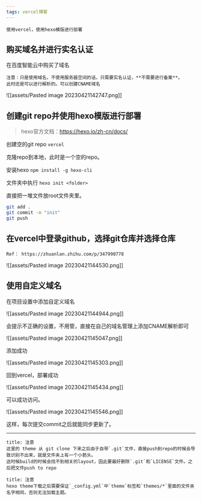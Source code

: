 ```yaml
---
tags: vercel博客
---
```




```ad-note
使用vercel，使用hexo模版进行部署
```


## 购买域名并进行实名认证

在百度智能云中购买了域名

```ad-warning
注意：只是使用域名，不使用服务器空间的话，只需要实名认证，**不需要进行备案**。
此时还是可以进行解析的。可以创建CNAME域名
```

![[assets/Pasted image 20230421142747.png]]

## 创建git repo并使用hexo模版进行部署

> hexo官方文档：https://hexo.io/zh-cn/docs/

创建空的git repo `vercel`

克隆repo到本地，此时是一个空的repo。

安装hexo `npm install -g hexo-cli`

文件夹中执行 `hexo init <folder>`

直接把一堆文件放root文件夹里。

```bash
git add .
git commit -m "init"
git push
```

## 在vercel中登录github，选择git仓库并选择仓库

```ad-note
Ref： https://zhuanlan.zhihu.com/p/347990778
```

![[assets/Pasted image 20230421144530.png]]

## 使用自定义域名

在项目设置中添加自定义域名

![[assets/Pasted image 20230421144944.png]]

会提示不正确的设置，不用管，直接在自己的域名管理上添加CNAME解析即可

![[assets/Pasted image 20230421145047.png]]

添加成功

![[assets/Pasted image 20230421145303.png]]

回到vercel，部署成功

![[assets/Pasted image 20230421145434.png]]

可以成功访问。

![[assets/Pasted image 20230421145546.png]]

这样，每次提交commit之后就能同步更新了。

---

```ad-attention
title: 注意
这里的 theme 从 git clone 下来之后由于自带`.git`文件，直接push到repo的时候会导致识别不出来，就是文件夹上有一个小箭头。
这时候build的时候会找不到相关的layout，因此要最好删除`.git`和`LICENSE`文件。之后把文件push to repo
```


```ad-attention
title: 注意
hexo theme下载之后需要保证`_config.yml`中`theme`标签和`themes/*`里面的文件夹名字相同，否则无法加载主题。
```
